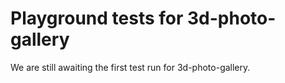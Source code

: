 # Playground tests for 3d-photo-gallery
We are still awaiting the first test run for 3d-photo-gallery.
